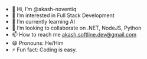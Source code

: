 - 👋 Hi, I’m @akash-noventiq
- 👀 I’m interested in Full Stack Development
- 🌱 I’m currently learning AI
- 💞️ I’m looking to collaborate on .NET, NodeJS, Python
- 📫 How to reach me akash.softline.dev@gmail.com
- 😄 Pronouns: He/Him
- ⚡ Fun fact: Coding is easy.

<!---
akash-noventiq/akash-noventiq is a ✨ special ✨ repository because its `README.md` (this file) appears on your GitHub profile.
You can click the Preview link to take a look at your changes.
--->
